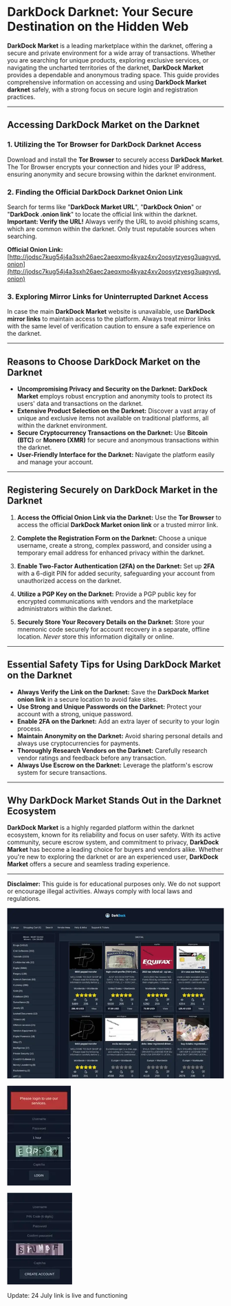 # DarkDock Darknet: Your Secure Destination on the Hidden Web

**DarkDock Market** is a leading marketplace within the darknet, offering a secure and private environment for a wide array of transactions. Whether you are searching for unique products, exploring exclusive services, or navigating the uncharted territories of the darknet, **DarkDock Market** provides a dependable and anonymous trading space. This guide provides comprehensive information on accessing and using **DarkDock Market darknet** safely, with a strong focus on secure login and registration practices.

---

## Accessing DarkDock Market on the Darknet

### 1. **Utilizing the Tor Browser for DarkDock Darknet Access**
Download and install the **Tor Browser** to securely access **DarkDock Market**. The Tor Browser encrypts your connection and hides your IP address, ensuring anonymity and secure browsing within the darknet environment.

### 2. **Finding the Official DarkDock Darknet Onion Link**
Search for terms like "**DarkDock Market URL**", "**DarkDock Onion**" or "**DarkDock .onion link**" to locate the official link within the darknet.
**Important: Verify the URL!** Always verify the URL to avoid phishing scams, which are common within the darknet. Only trust reputable sources when searching.

**Official Onion Link:** [http://jodsc7kug54j4a3sxh26aec2aeqxmo4kyaz4xv2oosytzyesg3uagvyd.onion](http://jodsc7kug54j4a3sxh26aec2aeqxmo4kyaz4xv2oosytzyesg3uagvyd.onion) 

### 3. **Exploring Mirror Links for Uninterrupted Darknet Access**
In case the main **DarkDock Market** website is unavailable, use **DarkDock mirror links** to maintain access to the platform. Always treat mirror links with the same level of verification caution to ensure a safe experience on the darknet.

---

## Reasons to Choose DarkDock Market on the Darknet

- **Uncompromising Privacy and Security on the Darknet:** **DarkDock Market** employs robust encryption and anonymity tools to protect its users' data and transactions on the darknet.
- **Extensive Product Selection on the Darknet:** Discover a vast array of unique and exclusive items not available on traditional platforms, all within the darknet environment.
- **Secure Cryptocurrency Transactions on the Darknet:** Use **Bitcoin (BTC)** or **Monero (XMR)** for secure and anonymous transactions within the darknet.
- **User-Friendly Interface for the Darknet:** Navigate the platform easily and manage your account.

---

## Registering Securely on DarkDock Market in the Darknet

1.  **Access the Official Onion Link via the Darknet:**
Use the **Tor Browser** to access the official **DarkDock Market onion link** or a trusted mirror link.

2.  **Complete the Registration Form on the Darknet:**
Choose a unique username, create a strong, complex password, and consider using a temporary email address for enhanced privacy within the darknet.

3.  **Enable Two-Factor Authentication (2FA) on the Darknet:**
Set up **2FA** with a 6-digit PIN for added security, safeguarding your account from unauthorized access on the darknet.

4.  **Utilize a PGP Key on the Darknet:**
 Provide a PGP public key for encrypted communications with vendors and the marketplace administrators within the darknet.

5.  **Securely Store Your Recovery Details on the Darknet:**
Store your mnemonic code securely for account recovery in a separate, offline location. *Never* store this information digitally or online.

---

## Essential Safety Tips for Using DarkDock Market on the Darknet

-   **Always Verify the Link on the Darknet:** Save the **DarkDock Market onion link** in a secure location to avoid fake sites.
-   **Use Strong and Unique Passwords on the Darknet:** Protect your account with a strong, unique password.
-   **Enable 2FA on the Darknet:** Add an extra layer of security to your login process.
-   **Maintain Anonymity on the Darknet:** Avoid sharing personal details and always use cryptocurrencies for payments.
-   **Thoroughly Research Vendors on the Darknet:** Carefully research vendor ratings and feedback before any transaction.
-   **Always Use Escrow on the Darknet:** Leverage the platform's escrow system for secure transactions.

---

## Why DarkDock Market Stands Out in the Darknet Ecosystem

**DarkDock Market** is a highly regarded platform within the darknet ecosystem, known for its reliability and focus on user safety. With its active community, secure escrow system, and commitment to privacy, **DarkDock Market** has become a leading choice for buyers and vendors alike. Whether you're new to exploring the darknet or are an experienced user, **DarkDock Market** offers a secure and seamless trading experience.

---

**Disclaimer:** This guide is for educational purposes only. We do not support or encourage illegal activities. Always comply with local laws and regulations.

<a href="http://jodsc7kug54j4a3sxh26aec2aeqxmo4kyaz4xv2oosytzyesg3uagvyd.onion"><img src="/logos/editor.webp" alt="DarkDock Market Preview" style="max-width: 100%;"></a>

<a href="http://jodsc7kug54j4a3sxh26aec2aeqxmo4kyaz4xv2oosytzyesg3uagvyd.onion"><img src="/logos/basic.webp" alt="DarkDock Login" style="max-width: 100%;"></a>

<a href="http://jodsc7kug54j4a3sxh26aec2aeqxmo4kyaz4xv2oosytzyesg3uagvyd.onion"><img src="/logos/margin.webp" alt="DarkDock Register" style="max-width: 100%;"></a>















Update:  24 July link is live and functioning